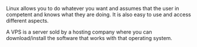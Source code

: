 Linux allows you to do whatever you want and assumes that the user in competent and knows what they are doing. It is also easy to use and access different aspects.

A VPS is a server sold by a hosting company where you can download/install the software that works with that operating system.

